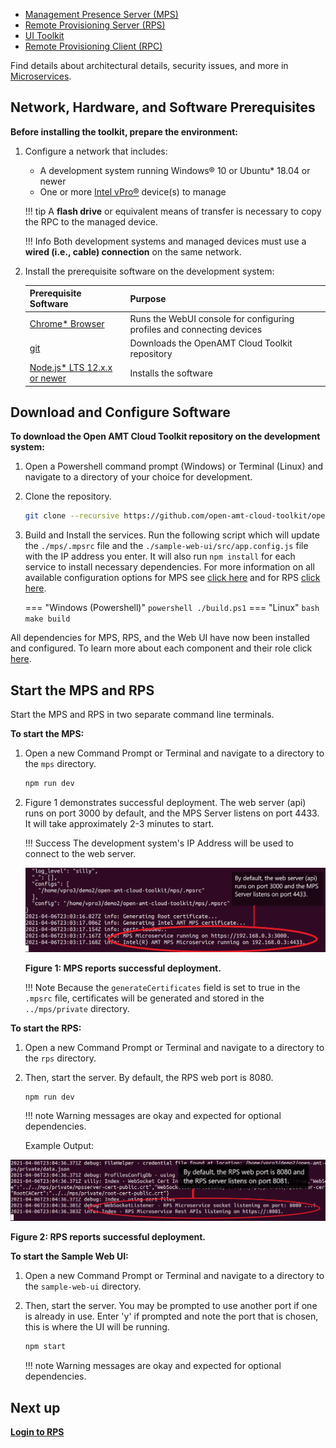 
- [Management Presence Server (MPS)](../Glossary.md#m)
- [Remote Provisioning Server (RPS)](../Glossary.md#r)
- [UI Toolkit](../Glossary.md#u)
- [Remote Provisioning Client (RPC)](../Glossary.md#r)

Find details about architectural details, security issues, and more in [Microservices](../Microservices/overview.md).

## Network, Hardware, and Software Prerequisites

**Before installing the toolkit, prepare the environment:**

1. Configure a network that includes:

    -  A development system running Windows® 10 or Ubuntu* 18.04 or newer 
    -  One or more [Intel vPro®](https://www.intel.com/content/www/us/en/architecture-and-technology/vpro/what-is-vpro.html) device(s) to manage

    !!! tip
        A **flash drive** or equivalent means of transfer is necessary to copy the RPC to the managed device.

    !!! Info
        Both development systems and managed devices must use a **wired (i.e., cable) connection** on the same network.

2. Install the prerequisite software on the development system:

    | Prerequisite Software | Purpose |
    | :----------- |  :--|
    | [Chrome* Browser](https://www.google.com/chrome) | Runs the WebUI console for configuring profiles and connecting devices | 
    | [git](https://git-scm.com/downloads)| Downloads the OpenAMT Cloud Toolkit repository | 
    | [Node.js* LTS 12.x.x or newer](https://nodejs.org/) | Installs the software | 

## Download and Configure Software

**To download the Open AMT Cloud Toolkit repository on the development system:**

1. Open a Powershell command prompt (Windows) or Terminal (Linux) and navigate to a directory of your choice for development. 

2. Clone the repository.
    ``` bash
    git clone --recursive https://github.com/open-amt-cloud-toolkit/open-amt-cloud-toolkit
    ```

3. Build and Install the services. Run the following script which will update the `./mps/.mpsrc` file and the `./sample-web-ui/src/app.config.js` file with the IP address you enter. It will also run `npm install` for each service to install necessary dependencies. For more information on all available configuration options for MPS see [click here](../Microservices/MPS/configuration.md) and for RPS [click here](../Microservices/RPS/configuration.md).

    === "Windows (Powershell)"
        ``` powershell
        ./build.ps1
        ```
    === "Linux"
        ``` bash
        make build
        ```


All dependencies for MPS, RPS, and the Web UI have now been installed and configured. To learn more about each component and their role click [here](../Microservices/overview.md). 
## Start the MPS and RPS
Start the MPS and RPS in two separate command line terminals. 

**To start the MPS:**

1. Open a new Command Prompt or Terminal and navigate to a directory to the `mps` directory. 
    ``` bash
    npm run dev
    ```
2. Figure 1 demonstrates successful deployment. The web server (api) runs on port 3000 by default, and the MPS Server listens on port 4433. It will take approximately 2-3 minutes to start.

    !!! Success
        The development system's IP Address will be used to connect to the web server.

    [![mps](../assets/images/MPS_npmrundev.png)](../assets/images/MPS_npmrundev.png)

    **Figure 1: MPS reports successful deployment.**

    !!! Note
        Because the `generateCertificates` field is set to true in the `.mpsrc` file, certificates will be generated and stored in the `../mps/private` directory.

**To start the RPS:**

1. Open a new Command Prompt or Terminal and navigate to a directory to the `rps` directory. 

2. Then, start the server. By default, the RPS web port is 8080.

    ``` bash
    npm run dev
    ```

    !!! note
        Warning messages are okay and expected for optional dependencies.

    Example Output:


    
[![RPS Output](../assets/images/RPS_npmrundev.png)](../assets/images/RPS_npmrundev.png)

**Figure 2: RPS reports successful deployment.**

**To start the Sample Web UI:**

1. Open a new Command Prompt or Terminal and navigate to a directory to the `sample-web-ui` directory. 

2. Then, start the server. You may be prompted to use another port if one is already in use. Enter 'y' if prompted and note the port that is chosen, this is where the UI will be running.

    ``` bash
    npm start
    ```

    !!! note
        Warning messages are okay and expected for optional dependencies.


## Next up
[**Login to RPS**](../General/loginToRPS.md)
